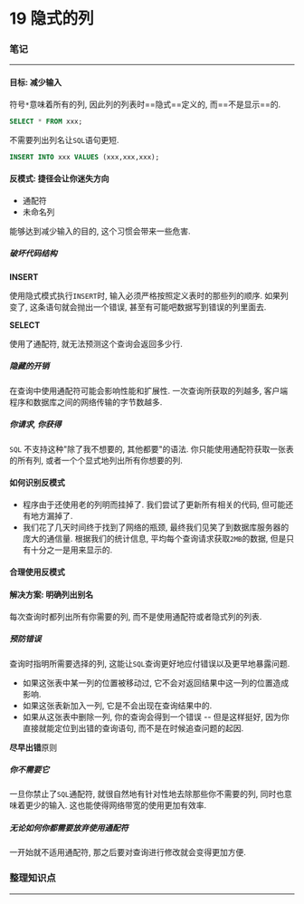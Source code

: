 # 19 隐式的列

### 笔记

---

#### 目标: 减少输入

符号`*`意味着所有的列, 因此列的列表时==隐式==定义的, 而==不是显示==的.

```sql
SELECT * FROM xxx;
```

不需要列出列名让`SQL`语句更短.

```sql
INSERT INTO xxx VALUES (xxx,xxx,xxx);
```

#### 反模式: 捷径会让你迷失方向

* 通配符
* 未命名列

能够达到减少输入的目的, 这个习惯会带来一些危害.

##### 破坏代码结构

**INSERT**

使用隐式模式执行`INSERT`时, 输入必须严格按照定义表时的那些列的顺序. 如果列变了, 这条语句就会抛出一个错误, 甚至有可能吧数据写到错误的列里面去.

**SELECT**

使用了通配符, 就无法预测这个查询会返回多少行.

##### 隐藏的开销

在查询中使用通配符可能会影响性能和扩展性. 一次查询所获取的列越多, 客户端程序和数据库之间的网络传输的字节数越多.

##### 你请求, 你获得

`SQL` 不支持这种"除了我不想要的, 其他都要"的语法. 你只能使用通配符获取一张表的所有列, 或者一个个显式地列出所有你想要的列.

#### 如何识别反模式

* 程序由于还使用老的列明而挂掉了. 我们尝试了更新所有相关的代码, 但可能还有地方漏掉了.
* 我们花了几天时间终于找到了网络的瓶颈, 最终我们见笑了到数据库服务器的庞大的通信量. 根据我们的统计信息, 平均每个查询请求获取`2MB`的数据, 但是只有十分之一是用来显示的.

#### 合理使用反模式

#### 解决方案: 明确列出别名

每次查询时都列出所有你需要的列, 而不是使用通配符或者隐式列的列表.

##### 预防错误

查询时指明所需要选择的列, 这能让`SQL`查询更好地应付错误以及更早地暴露问题.

* 如果这张表中某一列的位置被移动过, 它不会对返回结果中这一列的位置造成影响.
* 如果这张表新加入一列, 它是不会出现在查询结果中的.
* 如果从这张表中删除一列, 你的查询会得到一个错误 -- 但是这样挺好, 因为你直接就能定位到出错的查询语句, 而不是在时候追查问题的起因.

**尽早出错**原则

##### 你不需要它

一旦你禁止了`SQL`通配符, 就很自然地有针对性地去除那些你不需要的列, 同时也意味着更少的输入. 这也能使得网络带宽的使用更加有效率.

##### 无论如何你都需要放弃使用通配符

一开始就不适用通配符, 那之后要对查询进行修改就会变得更加方便.

### 整理知识点

---